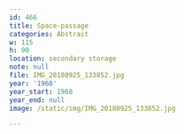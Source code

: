 ```yaml
---
id: 466
title: Space-passage
categories: Abstrait
w: 115
h: 90
location: secondary storage
note: null
file: IMG_20180925_133852.jpg
year: '1968'
year_start: 1968
year_end: null
image: /static/img/IMG_20180925_133852.jpg

---
```

